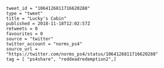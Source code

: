 ```
tweet_id = "1064126811716620288"
type = "tweet"
title = "Lucky's Cabin"
published = 2018-11-18T12:02:57Z
retweets = 0
favourites = 0
source = "twitter"
twitter_account = "norms_ps4"
source_url = "https://twitter.com/norms_ps4/status/1064126811716620288"
tag = [ "ps4share", "reddeadredemption2",]
```

<p class='image'><img src='https://mnf.m17s.net/2018/11/18/DsSJsbpXQAAPEnn.jpg' alt=''></p>

